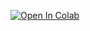 [![Open In Colab](https://colab.research.google.com/assets/colab-badge.svg)](https://colab.research.google.com/github/devluz2023/classificacao_otimizacao/blob/main/Projeto_otimiza%C3%A7%C3%A3o_de_modelos.ipynb)
